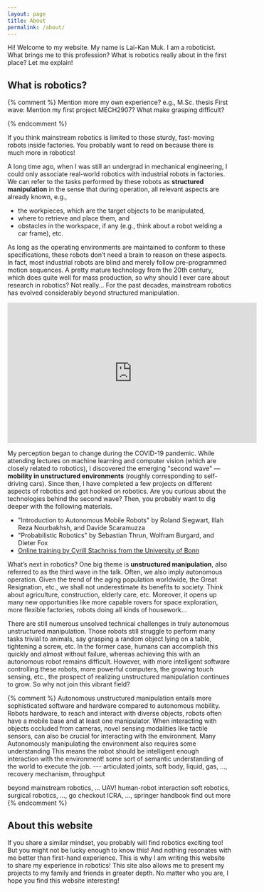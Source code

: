 ```yaml
---
layout: page
title: About
permalink: /about/
---
```


Hi! Welcome to my website.
My name is Lai-Kan Muk.
I am a roboticist.
What brings me to this profession?
What is robotics really about in the first place?
Let me explain!

## What is robotics?

{% comment %}
	Mention more my own experience? e.g., M.Sc. thesis
	First wave: Mention my first project MECH2907?
	What make grasping difficult?
	
{% endcomment %}

If you think mainstream robotics is limited to those sturdy, fast-moving robots inside factories. 
You probably want to read on because there is much more in robotics!

A long time ago, when I was still an undergrad in mechanical engineering, 
I could only associate real-world robotics with industrial robots in factories.
We can refer to the tasks performed by these robots as **structured manipulation**
in the sense that during operation, all relevant aspects are already known, e.g.,

* the workpieces, which are the target objects to be manipulated,  
* where to retrieve and place them, and
* obstacles in the workspace, if any (e.g., think about a robot welding a car frame), etc.

As long as the operating environments are maintained to conform to these specifications, 
these robots don’t need a brain to reason on these aspects. 
In fact, most industrial robots are blind and merely follow pre-programmed motion sequences. 
A pretty mature technology from the 20th century, which does quite well for mass production, 
so why should I ever care about research in robotics? 
Not really... For the past decades, mainstream robotics has evolved considerably beyond structured manipulation. 

<iframe width="560" height="315" 
	src="https://www.youtube.com/embed/qDVokm_XS3I" 
	title="The three waves of robotics by Jeremy Wyatt " 
	frameborder="0" 
	allow="accelerometer; autoplay; clipboard-write; encrypted-media; gyroscope; picture-in-picture; web-share" 
	allowfullscreen
></iframe>

My perception began to change during the COVID-19 pandemic. 
While attending lectures on machine learning and computer vision (which are closely related to robotics), 
I discovered the emerging "second wave" — **mobility in unstructured environments** (roughly corresponding to self-driving cars). 
Since then, I have completed a few projects on different aspects of robotics and got hooked on robotics. 
Are you curious about the technologies behind the second wave? 
Then, you probably want to dig deeper with the following materials.
* "Introduction to Autonomous Mobile Robots" by Roland Siegwart, Illah Reza Nourbakhsh, and Davide Scaramuzza
* "Probabilistic Robotics" by Sebastian Thrun, Wolfram Burgard, and Dieter Fox
* [Online training by Cyrill Stachniss from the University of Bonn](https://www.ipb.uni-bonn.de/online-training-robotics/)


What’s next in robotics? 
One big theme is **unstructured manipulation**, also referred to as the third wave in the talk. 
Often, we also imply autonomous operation.
Given the trend of the aging population worldwide, the Great Resignation, etc., 
we shall not underestimate its benefits to society. 
Think about agriculture, construction, elderly care, etc. 
Moreover, it opens up many new opportunities like more capable rovers for space exploration, more flexible factories, robots doing all kinds of housework…

There are still numerous unsolved technical challenges in truly autonomous unstructured manipulation. 
Those robots still struggle to perform many tasks trivial to animals, 
say grasping a random object lying on a table, tightening a screw, etc. 
In the former case, humans can accomplish this quickly and almost without failure,
whereas achieving this with an autonomous robot remains difficult.
However, with more intelligent software controlling these robots, more powerful computers, the growing touch sensing, etc., 
the prospect of realizing unstructured manipulation continues to grow. 
So why not join this vibrant field?

{% comment %}
Autonomous unstructured manipulation entails more sophisticated software and hardware compared to autonomous mobility.
Robots hardware, to reach and interact with diverse objects, 
robots often have a mobile base and at least one manipulator.
When interacting with objects occluded from cameras, novel sensing modalities like tactile sensors, can also be crucial for interacting with the environment.
Many Autonomously manipulating the environment also requires some understanding 
This means the robot should be intelligent enough 
interaction with the environment!
some sort of semantic understanding of the world to execute the job. --- articulated joints, soft body, liquid, gas, ..., 
recovery mechanism,
throughput

beyond mainstream robotics, ...
UAV!
human-robot interaction
soft robotics, surgical robotics, ..., 
go checkout ICRA, ..., springer handbook
find out more
{% endcomment %}


## About this website

If you share a similar mindset, you probably will find robotics exciting too! 
But you might not be lucky enough to know this! 
And nothing resonates with me better than first-hand experience. 
This is why I am writing this website to share my experience in robotics! 
This site also allows me to present my projects to my family and friends in greater depth. 
No matter who you are, I hope you find this website interesting!



